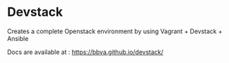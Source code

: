 # Devstack

Creates a complete Openstack environment by using Vagrant + Devstack + Ansible

Docs are available at : https://bbva.github.io/devstack/
